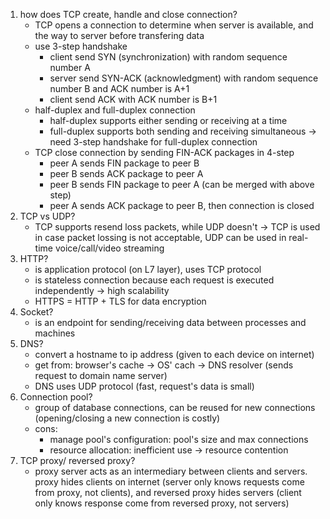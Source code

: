 1. how does TCP create, handle and close connection?
	- TCP opens a connection to determine when server is available, and the way to server before transfering data
	- use 3-step handshake
		- client send SYN (synchronization) with random sequence number A
		- server send SYN-ACK (acknowledgment) with random sequence number B and ACK number is A+1
		- client send ACK with ACK number is B+1
	- half-duplex and full-duplex connection
		- half-duplex supports either sending or receiving at a time
		- full-duplex supports both sending and receiving simultaneous -> need 3-step handshake for full-duplex connection
	- TCP close connection by sending FIN-ACK packages in 4-step
		- peer A sends FIN package to peer B
		- peer B sends ACK package to peer A
		- peer B sends FIN package to peer A (can be merged with above step)
		- peer A sends ACK package to peer B, then connection is closed
2. TCP vs UDP?
	- TCP supports resend loss packets, while UDP doesn't -> TCP is used in case packet lossing is not acceptable, UDP can be used in real-time voice/call/video streaming
3. HTTP?
	- is application protocol (on L7 layer), uses TCP protocol
	- is stateless connection because each request is executed independently -> high scalability
	- HTTPS = HTTP + TLS for data encryption
4. Socket?
	- is an endpoint for sending/receiving data between processes and machines
5. DNS?
	- convert a hostname to ip address (given to each device on internet)
	- get from: browser's cache -> OS' cach -> DNS resolver (sends request to domain name server)
	- DNS uses UDP protocol (fast, request's data is small)
6. Connection pool?
	- group of database connections, can be reused for new connections (opening/closing a new connection is costly)
	- cons:
		- manage pool's configuration: pool's size and max connections
		- resource allocation: inefficient use -> resource contention
1. TCP proxy/ reversed proxy?
	- proxy server acts as an intermediary between clients and servers. proxy hides clients on internet (server only knows requests come from proxy, not clients), and reversed proxy hides servers (client only knows response come from reversed proxy, not servers)